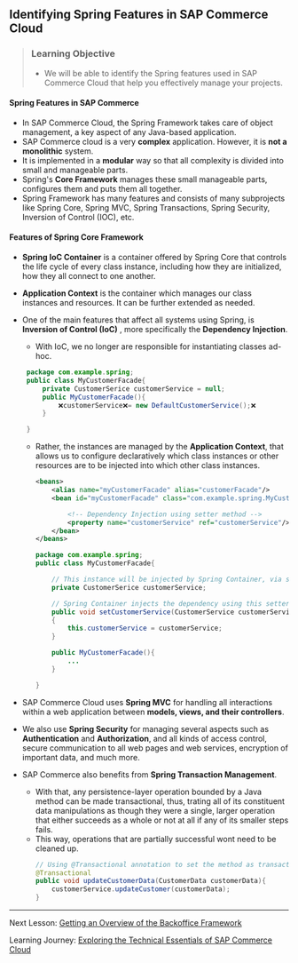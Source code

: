 ## Identifying Spring Features in SAP Commerce Cloud

> ### Learning Objective
>
> - We will be able to identify the Spring features used in SAP Commerce Cloud that help you effectively manage your projects.

#### Spring Features in SAP Commerce

- In SAP Commerce Cloud, the Spring Framework takes care of object management, a key aspect of any Java-based application.
- SAP Commerce cloud is a very **complex** application. However, it is **not a monolithic** system.
- It is implemented in a **modular** way so that all complexity is divided into small and manageable parts.
- Spring's **Core Framework** manages these small manageable parts, configures them and puts them all together.
- Spring Framework has many features and consists of many subprojects like Spring Core, Spring MVC, Spring Transactions, Spring Security, Inversion of Control (IOC), etc.

#### Features of Spring Core Framework

- **Spring IoC Container** is a container offered by Spring Core that controls the life cycle of every class instance, including how they are initialized, how they all connect to one another.
- **Application Context** is the container which manages our class instances and resources. It can be further extended as needed.
- One of the main features that affect all systems using Spring, is **Inversion of Control (IoC)** , more specifically the **Dependency Injection**.

  - With IoC, we no longer are responsible for instantiating classes ad-hoc.

  ```java
   package com.example.spring;
   public class MyCustomerFacade{
       private CustomerSerice customerService = null;
       public MyCustomerFacade(){
           ❌customerService❌= new DefaultCustomerService();❌
       }

   }
  ```

  - Rather, the instances are managed by the **Application Context**, that allows us to configure declaratively which class instances or other resources are to be injected into which other class instances.

    ```xml
    <beans>
        <alias name="myCustomerFacade" alias="customerFacade"/>
        <bean id="myCustomerFacade" class="com.example.spring.MyCustomerFacade">

            <!-- Dependency Injection using setter method -->
            <property name="customerService" ref="customerService"/>
        </bean>
    </beans>
    ```

    ```java
    package com.example.spring;
    public class MyCustomerFacade{

        // This instance will be injected by Spring Container, via setter method
        private CustomerSerice customerService;

        // Spring Container injects the dependency using this setter method
        public void setCustomerService(CustomerService customerService)
        {
            this.customerService = customerService;
        }

        public MyCustomerFacade(){
            ...
        }

    }
    ```

- SAP Commerce Cloud uses **Spring MVC** for handling all interactions within a web application between **models, views, and their controllers**.
- We also use **Spring Security** for managing several aspects such as **Authentication** and **Authorization**, and all kinds of access control, secure communication to all web pages and web services, encryption of important data, and much more.
- SAP Commerce also benefits from **Spring Transaction Management**.
  - With that, any persistence-layer operation bounded by a Java method can be made transactional, thus, trating all of its constituent data manipulations as though they were a single, larger operation that either succeeds as a whole or not at all if any of its smaller steps fails.
  - This way, operations that are partially successful wont need to be cleaned up.
    ```java
    // Using @Transactional annotation to set the method as transactional
    @Transactional
    public void updateCustomerData(CustomerData customerData){
        customerService.updateCustomer(customerData);
    }
    ```

---

Next Lesson: [Getting an Overview of the Backoffice Framework](../J01U03-Understanding-Backoffice-Framework/J01U03T01-Getting-an-Overview-of-the-Backoffice-Framework.md)

Learning Journey: [Exploring the Technical Essentials of SAP Commerce Cloud](..)
